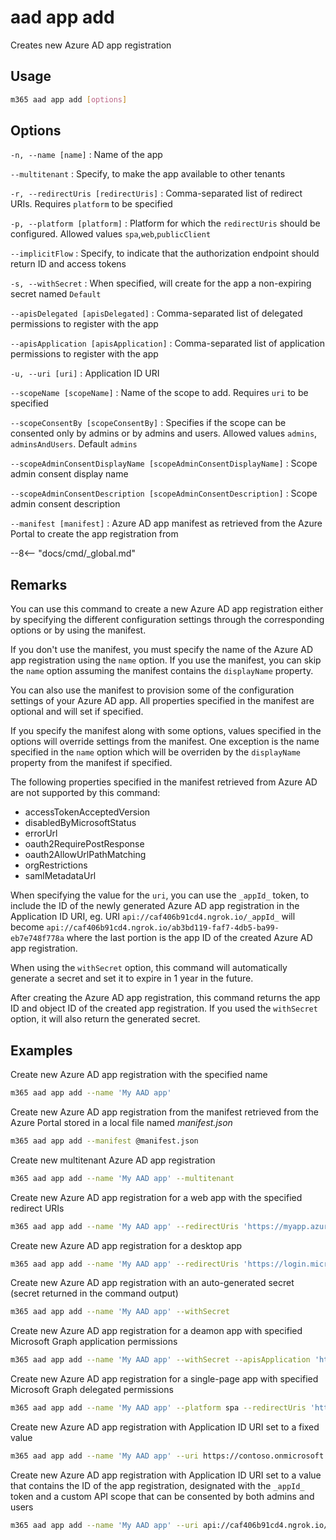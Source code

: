 # aad app add

Creates new Azure AD app registration

## Usage

```sh
m365 aad app add [options]
```

## Options

`-n, --name [name]`
: Name of the app

`--multitenant`
: Specify, to make the app available to other tenants

`-r, --redirectUris [redirectUris]`
: Comma-separated list of redirect URIs. Requires `platform` to be specified

`-p, --platform [platform]`
: Platform for which the `redirectUris` should be configured. Allowed values `spa`,`web`,`publicClient`

`--implicitFlow`
: Specify, to indicate that the authorization endpoint should return ID and access tokens

`-s, --withSecret`
: When specified, will create for the app a non-expiring secret named `Default`

`--apisDelegated [apisDelegated]`
: Comma-separated list of delegated permissions to register with the app

`--apisApplication [apisApplication]`
: Comma-separated list of application permissions to register with the app

`-u, --uri [uri]`
: Application ID URI

`--scopeName [scopeName]`
: Name of the scope to add. Requires `uri` to be specified

`--scopeConsentBy [scopeConsentBy]`
: Specifies if the scope can be consented only by admins or by admins and users. Allowed values `admins`, `adminsAndUsers`. Default `admins`

`--scopeAdminConsentDisplayName [scopeAdminConsentDisplayName]`
: Scope admin consent display name

`--scopeAdminConsentDescription [scopeAdminConsentDescription]`
: Scope admin consent description

`--manifest [manifest]`
: Azure AD app manifest as retrieved from the Azure Portal to create the app registration from

--8<-- "docs/cmd/_global.md"

## Remarks

You can use this command to create a new Azure AD app registration either by specifying the different configuration settings through the corresponding options or by using the manifest.

If you don't use the manifest, you must specify the name of the Azure AD app registration using the `name` option. If you use the manifest, you can skip the `name` option assuming the manifest contains the `displayName` property.

You can also use the manifest to provision some of the configuration settings of your Azure AD app. All properties specified in the manifest are optional and will set if specified.

If you specify the manifest along with some options, values specified in the options will override settings from the manifest. One exception is the name specified in the `name` option which will be overriden by the `displayName` property from the manifest if specified.

The following properties specified in the manifest retrieved from Azure AD are not supported by this command:

- accessTokenAcceptedVersion
- disabledByMicrosoftStatus
- errorUrl
- oauth2RequirePostResponse
- oauth2AllowUrlPathMatching
- orgRestrictions
- samlMetadataUrl

When specifying the value for the `uri`, you can use the `_appId_` token, to include the ID of the newly generated Azure AD app registration in the Application ID URI, eg. URI `api://caf406b91cd4.ngrok.io/_appId_` will become `api://caf406b91cd4.ngrok.io/ab3bd119-faf7-4db5-ba99-eb7e748f778a` where the last portion is the app ID of the created Azure AD app registration.

When using the `withSecret` option, this command will automatically generate a secret and set it to expire in 1 year in the future.

After creating the Azure AD app registration, this command returns the app ID and object ID of the created app registration. If you used the `withSecret` option, it will also return the generated secret.

## Examples

Create new Azure AD app registration with the specified name

```sh
m365 aad app add --name 'My AAD app'
```

Create new Azure AD app registration from the manifest retrieved from the Azure Portal stored in a local file named _manifest.json_

```sh
m365 aad app add --manifest @manifest.json
```

Create new multitenant Azure AD app registration

```sh
m365 aad app add --name 'My AAD app' --multitenant
```

Create new Azure AD app registration for a web app with the specified redirect URIs

```sh
m365 aad app add --name 'My AAD app' --redirectUris 'https://myapp.azurewebsites.net,http://localhost:4000' --platform web
```

Create new Azure AD app registration for a desktop app

```sh
m365 aad app add --name 'My AAD app' --redirectUris 'https://login.microsoftonline.com/common/oauth2/nativeclient' --platform publicClient
```

Create new Azure AD app registration with an auto-generated secret (secret returned in the command output)

```sh
m365 aad app add --name 'My AAD app' --withSecret
```

Create new Azure AD app registration for a deamon app with specified Microsoft Graph application permissions

```sh
m365 aad app add --name 'My AAD app' --withSecret --apisApplication 'https://graph.microsoft.com/Group.ReadWrite.All,https://graph.microsoft.com/Directory.Read.All'
```

Create new Azure AD app registration for a single-page app with specified Microsoft Graph delegated permissions

```sh
m365 aad app add --name 'My AAD app' --platform spa --redirectUris 'https://myspa.azurewebsites.net,http://localhost:8080' --apisDelegated 'https://graph.microsoft.com/Calendars.Read,https://graph.microsoft.com/Directory.Read.All' --implicitFlow
```

Create new Azure AD app registration with Application ID URI set to a fixed value

```sh
m365 aad app add --name 'My AAD app' --uri https://contoso.onmicrosoft.com/myapp
```

Create new Azure AD app registration with Application ID URI set to a value that contains the ID of the app registration, designated with the `_appId_` token and a custom API scope that can be consented by both admins and users

```sh
m365 aad app add --name 'My AAD app' --uri api://caf406b91cd4.ngrok.io/_appId_ --scopeName access_as_user --scopeAdminConsentDescription 'Access as a user' --scopeAdminConsentDisplayName 'Access as a user' --scopeConsentBy adminsAndUsers
```
